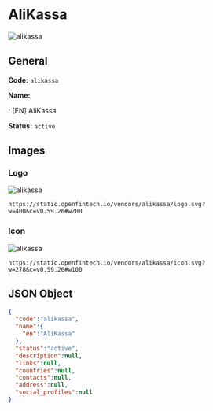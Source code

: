 
# AliKassa 
![alikassa](https://static.openfintech.io/vendors/alikassa/logo.svg?w=400&c=v0.59.26#w200)  

## General 
 
**Code:** `alikassa` 
 
**Name:** 
 
:	[EN] AliKassa 
 
**Status:** `active` 
 

## Images 

### Logo 
 
![alikassa](https://static.openfintech.io/vendors/alikassa/logo.svg?w=400&c=v0.59.26#w200)  

```
https://static.openfintech.io/vendors/alikassa/logo.svg?w=400&c=v0.59.26#w200
```  

### Icon 
 
![alikassa](https://static.openfintech.io/vendors/alikassa/icon.svg?w=278&c=v0.59.26#w100)  

```
https://static.openfintech.io/vendors/alikassa/icon.svg?w=278&c=v0.59.26#w100
```  

## JSON Object 

```json
{
  "code":"alikassa",
  "name":{
    "en":"AliKassa"
  },
  "status":"active",
  "description":null,
  "links":null,
  "countries":null,
  "contacts":null,
  "address":null,
  "social_profiles":null
}
```  
